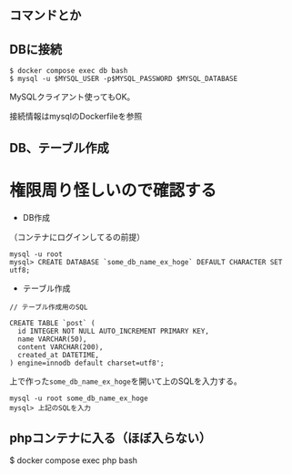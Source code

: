 ## コマンドとか

## DBに接続

```
$ docker compose exec db bash
$ mysql -u $MYSQL_USER -p$MYSQL_PASSWORD $MYSQL_DATABASE
```

MySQLクライアント使ってもOK。
<!-- https://tableplus.com/download -->
接続情報はmysqlのDockerfileを参照


## DB、テーブル作成

# 権限周り怪しいので確認する

 - DB作成
   
（コンテナにログインしてるの前提）
```
mysql -u root
mysql> CREATE DATABASE `some_db_name_ex_hoge` DEFAULT CHARACTER SET utf8;
```

 - テーブル作成

```
// テーブル作成用のSQL

CREATE TABLE `post` (
  id INTEGER NOT NULL AUTO_INCREMENT PRIMARY KEY,
  name VARCHAR(50),
  content VARCHAR(200),
  created_at DATETIME,
) engine=innodb default charset=utf8';
```
上で作った`some_db_name_ex_hoge`を開いて上のSQLを入力する。

```
mysql -u root some_db_name_ex_hoge
mysql> 上記のSQLを入力 
```

## phpコンテナに入る（ほぼ入らない）
$ docker compose exec php bash
